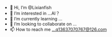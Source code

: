 - 👋 Hi, I’m @Lixianfish
- 👀 I’m interested in ...AI？
- 🌱 I’m currently learning ...
- 💞️ I’m looking to collaborate on ...
- 📫 How to reach me ...q13637070767@126.com

<!---
Lixianfish/Lixianfish is a ✨ special ✨ repository because its `README.md` (this file) appears on your GitHub profile.
You can click the Preview link to take a look at your changes.
--->
